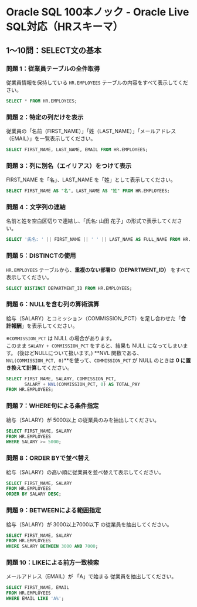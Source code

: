 # Oracle SQL 100本ノック - Oracle Live SQL対応（HRスキーマ）

## 1〜10問：SELECT文の基本

### 問題 1：従業員テーブルの全件取得
従業員情報を保持している `HR.EMPLOYEES` テーブルの内容をすべて表示してください。

```sql
SELECT * FROM HR.EMPLOYEES;
```

### 問題 2：特定の列だけを表示
従業員の「名前（FIRST_NAME）」「姓（LAST_NAME）」「メールアドレス（EMAIL）」を一覧表示してください。

```sql
SELECT FIRST_NAME, LAST_NAME, EMAIL FROM HR.EMPLOYEES;
```

### 問題 3：列に別名（エイリアス）をつけて表示
FIRST_NAME を「名」、LAST_NAME を「姓」として表示してください。

```sql
SELECT FIRST_NAME AS "名", LAST_NAME AS "姓" FROM HR.EMPLOYEES;
```

### 問題 4：文字列の連結
名前と姓を空白区切りで連結し、「氏名: 山田 花子」の形式で表示してください。

```sql
SELECT '氏名: ' || FIRST_NAME || ' ' || LAST_NAME AS FULL_NAME FROM HR.EMPLOYEES;
```

### 問題 5：DISTINCTの使用  
`HR.EMPLOYEES` テーブルから、**重複のない部署ID（DEPARTMENT_ID）** をすべて表示してください。

```sql
SELECT DISTINCT DEPARTMENT_ID FROM HR.EMPLOYEES;
```

### 問題 6：NULLを含む列の算術演算  
給与（SALARY）とコミッション（COMMISSION_PCT）を足し合わせた「**合計報酬**」を表示してください。  

※`COMMISSION_PCT` は NULL の場合があります。  
このまま `SALARY + COMMISSION_PCT` をすると、結果も NULL になってしまいます。 
(後ほどNULLについて扱います。) 
**NVL 関数である、`NVL(COMMISSION_PCT, 0)`**を使って、`COMMISSION_PCT` が NULL のときは **0 に置き換えて計算**してください。

```sql
SELECT FIRST_NAME, SALARY, COMMISSION_PCT,
       SALARY + NVL(COMMISSION_PCT, 0) AS TOTAL_PAY
FROM HR.EMPLOYEES;
```

### 問題 7：WHERE句による条件指定
給与（SALARY）が 5000以上 の従業員のみを抽出してください。

```sql
SELECT FIRST_NAME, SALARY
FROM HR.EMPLOYEES
WHERE SALARY >= 5000;
```

### 問題 8：ORDER BYで並べ替え
給与（SALARY）の高い順に従業員を並べ替えて表示してください。

```sql
SELECT FIRST_NAME, SALARY
FROM HR.EMPLOYEES
ORDER BY SALARY DESC;
```

### 問題 9：BETWEENによる範囲指定
給与（SALARY）が 3000以上7000以下 の従業員を抽出してください。

```sql
SELECT FIRST_NAME, SALARY
FROM HR.EMPLOYEES
WHERE SALARY BETWEEN 3000 AND 7000;
```

### 問題 10：LIKEによる前方一致検索
メールアドレス（EMAIL）が 「A」で始まる 従業員を抽出してください。

```sql
SELECT FIRST_NAME, EMAIL
FROM HR.EMPLOYEES
WHERE EMAIL LIKE 'A%';
```